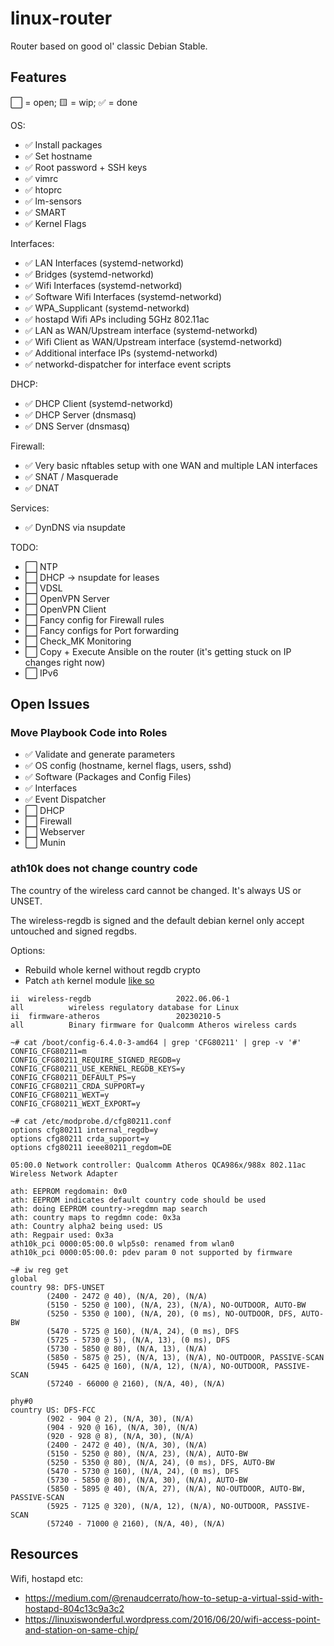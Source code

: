 # linux-router

Router based on good ol' classic Debian Stable.

## Features

⬜ = open; 🟨 = wip; ✅ = done

OS:

- ✅ Install packages
- ✅ Set hostname
- ✅ Root password + SSH keys
- ✅ vimrc
- ✅ htoprc
- ✅ lm-sensors
- ✅ SMART
- ✅ Kernel Flags

Interfaces:

- ✅ LAN Interfaces (systemd-networkd)
- ✅ Bridges (systemd-networkd)
- ✅ Wifi Interfaces (systemd-networkd)
- ✅ Software Wifi Interfaces (systemd-networkd)
- ✅ WPA_Supplicant (systemd-networkd)
- ✅ hostapd Wifi APs including 5GHz 802.11ac
- ✅ LAN as WAN/Upstream interface (systemd-networkd)
- ✅ Wifi Client as WAN/Upstream interface (systemd-networkd)
- ✅ Additional interface IPs (systemd-networkd)
- ✅ networkd-dispatcher for interface event scripts

DHCP:

- ✅ DHCP Client (systemd-networkd)
- ✅ DHCP Server (dnsmasq)
- ✅ DNS Server (dnsmasq)

Firewall:

- ✅ Very basic nftables setup with one WAN and multiple LAN interfaces
- ✅ SNAT / Masquerade
- ✅ DNAT

Services:

- ✅ DynDNS via nsupdate

TODO:

- ⬜ NTP
- ⬜ DHCP -> nsupdate for leases
- ⬜ VDSL
- ⬜ OpenVPN Server
- ⬜ OpenVPN Client
- ⬜ Fancy config for Firewall rules
- ⬜ Fancy configs for Port forwarding
- ⬜ Check_MK Monitoring
- ⬜ Copy + Execute Ansible on the router (it's getting stuck on IP changes right now)
- ⬜ IPv6

## Open Issues

### Move Playbook Code into Roles

- ✅ Validate and generate parameters
- ✅ OS config (hostname, kernel flags, users, sshd)
- ✅ Software (Packages and Config Files)
- ✅ Interfaces
- ✅ Event Dispatcher
- ⬜ DHCP
- ⬜ Firewall
- ⬜ Webserver
- ⬜ Munin

### ath10k does not change country code

The country of the wireless card cannot be changed. It's always US or UNSET.

The wireless-regdb is signed and the default debian kernel only accept untouched
and signed regdbs. 

Options:

- Rebuild whole kernel without regdb crypto
- Patch `ath` kernel module [like so](https://github.com/twisteroidambassador/arch-linux-ath-user-regd/issues/1)

```
ii  wireless-regdb                   2022.06.06-1                   all          wireless regulatory database for Linux
ii  firmware-atheros                 20230210-5                     all          Binary firmware for Qualcomm Atheros wireless cards
```

```
~# cat /boot/config-6.4.0-3-amd64 | grep 'CFG80211' | grep -v '#'
CONFIG_CFG80211=m
CONFIG_CFG80211_REQUIRE_SIGNED_REGDB=y
CONFIG_CFG80211_USE_KERNEL_REGDB_KEYS=y
CONFIG_CFG80211_DEFAULT_PS=y
CONFIG_CFG80211_CRDA_SUPPORT=y
CONFIG_CFG80211_WEXT=y
CONFIG_CFG80211_WEXT_EXPORT=y
```

```
~# cat /etc/modprobe.d/cfg80211.conf
options cfg80211 internal_regdb=y
options cfg80211 crda_support=y
options cfg80211 ieee80211_regdom=DE
```

```
05:00.0 Network controller: Qualcomm Atheros QCA986x/988x 802.11ac Wireless Network Adapter
```

```
ath: EEPROM regdomain: 0x0
ath: EEPROM indicates default country code should be used
ath: doing EEPROM country->regdmn map search
ath: country maps to regdmn code: 0x3a
ath: Country alpha2 being used: US
ath: Regpair used: 0x3a
ath10k_pci 0000:05:00.0 wlp5s0: renamed from wlan0
ath10k_pci 0000:05:00.0: pdev param 0 not supported by firmware
```

```
~# iw reg get
global
country 98: DFS-UNSET
        (2400 - 2472 @ 40), (N/A, 20), (N/A)
        (5150 - 5250 @ 100), (N/A, 23), (N/A), NO-OUTDOOR, AUTO-BW
        (5250 - 5350 @ 100), (N/A, 20), (0 ms), NO-OUTDOOR, DFS, AUTO-BW
        (5470 - 5725 @ 160), (N/A, 24), (0 ms), DFS
        (5725 - 5730 @ 5), (N/A, 13), (0 ms), DFS
        (5730 - 5850 @ 80), (N/A, 13), (N/A)
        (5850 - 5875 @ 25), (N/A, 13), (N/A), NO-OUTDOOR, PASSIVE-SCAN
        (5945 - 6425 @ 160), (N/A, 12), (N/A), NO-OUTDOOR, PASSIVE-SCAN
        (57240 - 66000 @ 2160), (N/A, 40), (N/A)

phy#0
country US: DFS-FCC
        (902 - 904 @ 2), (N/A, 30), (N/A)
        (904 - 920 @ 16), (N/A, 30), (N/A)
        (920 - 928 @ 8), (N/A, 30), (N/A)
        (2400 - 2472 @ 40), (N/A, 30), (N/A)
        (5150 - 5250 @ 80), (N/A, 23), (N/A), AUTO-BW
        (5250 - 5350 @ 80), (N/A, 24), (0 ms), DFS, AUTO-BW
        (5470 - 5730 @ 160), (N/A, 24), (0 ms), DFS
        (5730 - 5850 @ 80), (N/A, 30), (N/A), AUTO-BW
        (5850 - 5895 @ 40), (N/A, 27), (N/A), NO-OUTDOOR, AUTO-BW, PASSIVE-SCAN
        (5925 - 7125 @ 320), (N/A, 12), (N/A), NO-OUTDOOR, PASSIVE-SCAN
        (57240 - 71000 @ 2160), (N/A, 40), (N/A)
```

## Resources

Wifi, hostapd etc:

- https://medium.com/@renaudcerrato/how-to-setup-a-virtual-ssid-with-hostapd-804c13c9a3c2
- https://linuxiswonderful.wordpress.com/2016/06/20/wifi-access-point-and-station-on-same-chip/
